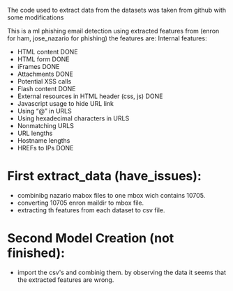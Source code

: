 The code used to extract data from the datasets was taken from github with some modifications

  This is a ml phishing email detection using extracted features from (enron for ham, jose_nazario for phishing)
the features are:
Internal features:
- HTML content  DONE
- HTML form    DONE
- iFrames      DONE
- Attachments  DONE
- Potential XSS calls
- Flash content  DONE
- External resources in HTML header (css, js) DONE
- Javascript usage to hide URL link
- Using “@” in URLS
- Using hexadecimal characters in URLS
- Nonmatching URLS
- URL lengths
- Hostname lengths
- HREFs to IPs DONE


# First extract_data (have_issues):
  - combinibg nazario mabox files to one mbox wich contains 10705. 
  - converting 10705 enron maildir to mbox file.
  - extracting th features from each dataset to csv file.
  
# Second Model Creation (not finished):
  - import the csv's and combinig them.
  by observing the data it seems that the extracted features are wrong.
